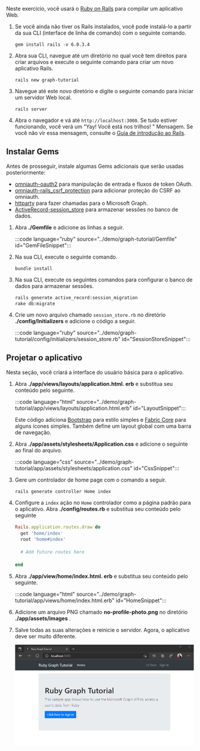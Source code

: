 <!-- markdownlint-disable MD002 MD041 -->

Neste exercício, você usará o [Ruby on Rails](https://rubyonrails.org/) para compilar um aplicativo Web.

1. Se você ainda não tiver os Rails instalados, você pode instalá-lo a partir da sua CLI (interface de linha de comando) com o seguinte comando.

    ```Shell
    gem install rails -v 6.0.3.4
    ```

1. Abra sua CLI, navegue até um diretório no qual você tem direitos para criar arquivos e execute o seguinte comando para criar um novo aplicativo Rails.

    ```Shell
    rails new graph-tutorial
    ```

1. Navegue até este novo diretório e digite o seguinte comando para iniciar um servidor Web local.

    ```Shell
    rails server
    ```

1. Abra o navegador e vá até `http://localhost:3000`. Se tudo estiver funcionando, você verá um "Yay! Você está nos trilhos! " Mensagem. Se você não vir essa mensagem, consulte o [Guia de introdução ao Rails](http://guides.rubyonrails.org/).

## <a name="install-gems"></a>Instalar Gems

Antes de prosseguir, instale algumas Gems adicionais que serão usadas posteriormente:

- [omniauth-oauth2](https://github.com/omniauth/omniauth-oauth2) para manipulação de entrada e fluxos de token OAuth.
- [omniauth-rails_csrf_protection](https://github.com/cookpad/omniauth-rails_csrf_protection) para adicionar proteção do CSRF ao omniauth.
- [httparty](https://github.com/jnunemaker/httparty) para fazer chamadas para o Microsoft Graph.
- [ActiveRecord-session_store](https://github.com/rails/activerecord-session_store) para armazenar sessões no banco de dados.

1. Abra **./Gemfile** e adicione as linhas a seguir.

    :::code language="ruby" source="../demo/graph-tutorial/Gemfile" id="GemFileSnippet":::

1. Na sua CLI, execute o seguinte comando.

    ```Shell
    bundle install
    ```

1. Na sua CLI, execute os seguintes comandos para configurar o banco de dados para armazenar sessões.

    ```Shell
    rails generate active_record:session_migration
    rake db:migrate
    ```

1. Crie um novo arquivo chamado `session_store.rb` no diretório **./config/Initializers** e adicione o código a seguir.

    :::code language="ruby" source="../demo/graph-tutorial/config/initializers/session_store.rb" id="SessionStoreSnippet":::

## <a name="design-the-app"></a>Projetar o aplicativo

Nesta seção, você criará a interface do usuário básica para o aplicativo.

1. Abra **./app/views/layouts/application.html. erb** e substitua seu conteúdo pelo seguinte.

    :::code language="html" source="../demo/graph-tutorial/app/views/layouts/application.html.erb" id="LayoutSnippet":::

    Este código adiciona [Bootstrap](http://getbootstrap.com/) para estilo simples e [Fabric Core](https://developer.microsoft.com/fluentui#/get-started#fabric-core) para alguns ícones simples. Também define um layout global com uma barra de navegação.

1. Abra **./app/assets/stylesheets/Application.css** e adicione o seguinte ao final do arquivo.

    :::code language="css" source="../demo/graph-tutorial/app/assets/stylesheets/application.css" id="CssSnippet":::

1. Gere um controlador de home page com o comando a seguir.

    ```Shell
    rails generate controller Home index
    ```

1. Configure a `index` ação no `Home` controlador como a página padrão para o aplicativo. Abra **./config/routes.rb** e substitua seu conteúdo pelo seguinte

    ```ruby
    Rails.application.routes.draw do
      get 'home/index'
      root 'home#index'

      # Add future routes here

    end
    ```

1. Abra **./app/view/home/index.html. erb** e substitua seu conteúdo pelo seguinte.

    :::code language="html" source="../demo/graph-tutorial/app/views/home/index.html.erb" id="HomeSnippet":::

1. Adicione um arquivo PNG chamado **no-profile-photo.png** no diretório **./app/assets/images** .

1. Salve todas as suas alterações e reinicie o servidor. Agora, o aplicativo deve ser muito diferente.

    ![Uma captura de tela da página inicial reprojetada](./images/create-app-01.png)
